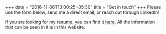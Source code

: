 +++
date = "2016-11-06T13:00:25+05:30"
title = "Get in touch"
+++
Please use the form below, send me a direct email, or reach out through LinkedIn!

If you are looking for my resume, you can find it [here](LINK). All the information that can  be seen in it is in this website.
